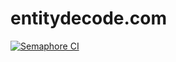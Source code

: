 # entitydecode.com
[![Semaphore CI](https://robbrazier.semaphoreci.com/badges/entitydecode.com.svg)](https://robbrazier.semaphoreci.com/projects/entitydecode.com)